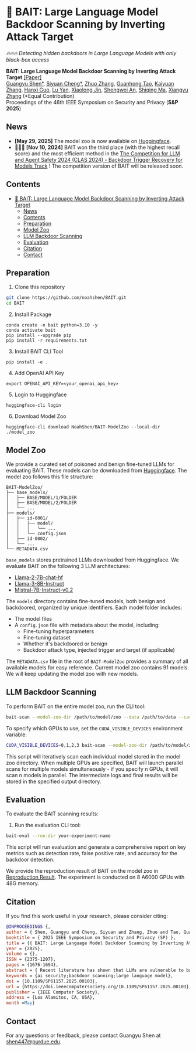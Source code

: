 # 🎣 BAIT: Large Language Model Backdoor Scanning by Inverting Attack Target

*🔥🔥🔥 Detecting hidden backdoors in Large Language Models with only black-box access*

**BAIT: Large Language Model Backdoor Scanning by Inverting Attack Target** [[Paper]](https://www.cs.purdue.edu/homes/shen447/files/paper/sp25_bait.pdf) <br>
[Guangyu Shen*](https://www.cs.purdue.edu/homes/shen447/),
[Siyuan Cheng*](https://www.cs.purdue.edu/homes/cheng535/),
[Zhuo Zhang](https://www.cs.purdue.edu/homes/zhan3299/),
[Guanhong Tao](https://tao.aisec.world),
[Kaiyuan Zhang](https://kaiyuanzhang.com),
[Hanxi Guo](https://hanxiguo.me),
[Lu Yan](https://lunaryan.github.io),
[Xiaolong Jin](https://scholar.google.com/citations?user=w1-1dYwAAAAJ&hl=en),
[Shengwei An](https://www.cs.purdue.edu/homes/an93/),
[Shiqing Ma](https://people.cs.umass.edu/~shiqingma/),
[Xiangyu Zhang](https://www.cs.purdue.edu/homes/xyzhang/) (*Equal Contribution) <br>
Proceedings of the 46th IEEE Symposium on Security and Privacy (**S&P 2025**)

## News
- **[May 29, 2025]** The model zoo is now available on [Huggingface](https://huggingface.co/NoahShen/BAIT-ModelZoo).
- 🎉🎉🎉  **[Nov 10, 2024]** BAIT won the third place (with the highest recall score) and the most efficient method in the [The Competition for LLM and Agent Safety 2024 (CLAS 2024) - Backdoor Trigger Recovery for Models Track](https://www.llmagentsafetycomp24.com/leaderboards/) ! The competition version of BAIT will be released soon.

## Contents
- [🎣 BAIT: Large Language Model Backdoor Scanning by Inverting Attack Target](#-bait-large-language-model-backdoor-scanning-by-inverting-attack-target)
  - [News](#news)
  - [Contents](#contents)
  - [Preparation](#preparation)
  - [Model Zoo](#model-zoo)
  - [LLM Backdoor Scanning](#llm-backdoor-scanning)
  - [Evaluation](#evaluation)
  - [Citation](#citation)
  - [Contact](#contact)


## Preparation

1. Clone this repository
```bash
git clone https://github.com/noahshen/BAIT.git
cd BAIT
```

2. Install Package
```Shell
conda create -n bait python=3.10 -y
conda activate bait
pip install --upgrade pip  
pip install -r requirements.txt
```

3. Install BAIT CLI Tool
```Shell
pip install -e .
```

4. Add OpenAI API Key
```Shell
export OPENAI_API_KEY=<your_openai_api_key>
```

5. Login to Huggingface
```Shell
huggingface-cli login
```

6. Download Model Zoo
```Shell  
huggingface-cli download NoahShen/BAIT-ModelZoo --local-dir ./model_zoo
```


## Model Zoo

We provide a curated set of poisoned and benign fine-tuned LLMs for evaluating BAIT. These models can be downloaded from [Huggingface](https://huggingface.co/NoahShen/BAIT-ModelZoo). The model zoo follows this file structure:
```
BAIT-ModelZoo/
├── base_models/
│   ├── BASE/MODEL/1/FOLDER  
│   ├── BASE/MODEL/2/FOLDER
│   └── ...
├── models/
│   ├── id-0001/
│   │   ├── model/
│   │   │   └── ...
│   │   └── config.json
│   ├── id-0002/
│   └── ...
└── METADATA.csv
```
```base_models``` stores pretrained LLMs downloaded from Huggingface. We evaluate BAIT on the following 3 LLM architectures:

- [Llama-2-7B-chat-hf](meta-llama/Llama-2-7b-chat-hf)
- [Llama-3-8B-Instruct](meta-llama/Meta-Llama-3-8B-Instruct)
- [Mistral-7B-Instruct-v0.2](mistralai/Mistral-7B-Instruct-v0.2)

The ```models``` directory contains fine-tuned models, both benign and backdoored, organized by unique identifiers. Each model folder includes:

- The model files
- A ```config.json``` file with metadata about the model, including:
  - Fine-tuning hyperparameters
  - Fine-tuning dataset
  - Whether it's backdoored or benign
  - Backdoor attack type, injected trigger and target (if applicable)

The ```METADATA.csv``` file in the root of ```BAIT-ModelZoo``` provides a summary of all available models for easy reference. Current model zoo contains 91 models. We will keep updating the model zoo with new models.

## LLM Backdoor Scanning

To perform BAIT on the entire model zoo, run the CLI tool:
```bash
bait-scan --model-zoo-dir /path/to/model/zoo --data /path/to/data --cache-dir /path/to/model/zoo/base_models/ --output-dir /path/to/results --run-name your-experiment-name
```

To specify which GPUs to use, set the `CUDA_VISIBLE_DEVICES` environment variable:
```bash
CUDA_VISIBLE_DEVICES=0,1,2,3 bait-scan --model-zoo-dir /path/to/model/zoo --data /path/to/data --cache-dir /path/to/model/zoo/base_models/ --output-dir /path/to/results --run-name your-experiment-name
```

This script will iteratively scan each individual model stored in the model zoo directory. When multiple GPUs are specified, BAIT will launch parallel scans for multiple models simultaneously - if you specify n GPUs, it will scan n models in parallel. The intermediate logs and final results will be stored in the specified output directory.

## Evaluation

To evaluate the BAIT scanning results:

1. Run the evaluation CLI tool:

```bash
bait-eval --run-dir your-experiment-name
```

This script will run evaluation and generate a comprehensive report on key metrics such as detection rate, false positive rate, and accuracy for the backdoor detection.

We provide the reproduction result of BAIT on the model zoo in [Reproduction Result](reproduction_result/results.md). The experiment is conducted on 8 A6000 GPUs with 48G memory.




## Citation

If you find this work useful in your research, please consider citing:

```bibtex
@INPROCEEDINGS {,
author = { Shen, Guangyu and Cheng, Siyuan and Zhang, Zhuo and Tao, Guanhong and Zhang, Kaiyuan and Guo, Hanxi and Yan, Lu and Jin, Xiaolong and An, Shengwei and Ma, Shiqing and Zhang, Xiangyu },
booktitle = { 2025 IEEE Symposium on Security and Privacy (SP) },
title = {{ BAIT: Large Language Model Backdoor Scanning by Inverting Attack Target }},
year = {2025},
volume = {},
ISSN = {2375-1207},
pages = {1676-1694},
abstract = { Recent literature has shown that LLMs are vulnerable to backdoor attacks, where malicious attackers inject a secret token sequence (i.e., trigger) into training prompts and enforce their responses to include a specific target sequence. Unlike discriminative NLP models, which have a finite output space (e.g., those in sentiment analysis), LLMs are generative models, and their output space grows exponentially with the length of response, thereby posing significant challenges to existing backdoor detection techniques, such as trigger inversion. In this paper, we conduct a theoretical analysis of the LLM backdoor learning process under specific assumptions, revealing that the autoregressive training paradigm in causal language models inherently induces strong causal relationships among tokens in backdoor targets. We hence develop a novel LLM backdoor scanning technique, BAIT (Large Language Model Backdoor ScAnning by Inverting Attack Target). Instead of inverting back- door triggers like in existing scanning techniques for non-LLMs, BAIT determines if a model is backdoored by inverting back- door targets, leveraging the exceptionally strong causal relations among target tokens. BAIT substantially reduces the search space and effectively identifies backdoors without requiring any prior knowledge about triggers or targets. The search-based nature also enables BAIT to scan LLMs with only the black-box access. Evaluations on 153 LLMs with 8 architectures across 6 distinct attack types demonstrate that our method outperforms 5 baselines. Its superior performance allows us to rank at the top of the leaderboard in the LLM round of the TrojAI competition (a multi-year, multi-round backdoor scanning competition). },
keywords = {ai security;backdoor scanning;large language model},
doi = {10.1109/SP61157.2025.00103},
url = {https://doi.ieeecomputersociety.org/10.1109/SP61157.2025.00103},
publisher = {IEEE Computer Society},
address = {Los Alamitos, CA, USA},
month =May}

```

## Contact

For any questions or feedback, please contact Guangyu Shen at [shen447@purdue.edu](mailto:shen447@purdue.edu).




